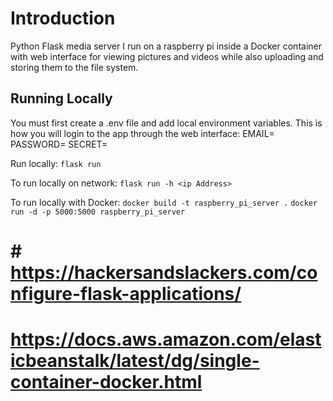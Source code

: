 # Introduction

Python Flask media server I run on a raspberry pi inside a Docker container with web interface for viewing pictures and videos while also uploading and storing them to the file system.

## Running Locally

You must first create a .env file and add local environment variables. This is how you will login to the app through the web interface:
EMAIL=<email>
PASSWORD=<password>
SECRET=<app secret key>

Run locally:
`flask run`

To run locally on network:
`flask run -h <ip Address>`

To run locally with Docker:
`docker build -t raspberry_pi_server .`
`docker run -d -p 5000:5000 raspberry_pi_server`

# # https://hackersandslackers.com/configure-flask-applications/

# https://docs.aws.amazon.com/elasticbeanstalk/latest/dg/single-container-docker.html
